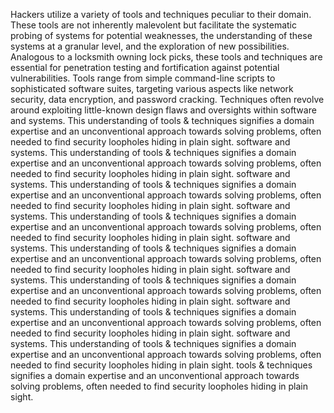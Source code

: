 
Hackers utilize a variety of tools and techniques peculiar to their domain. These tools are not inherently malevolent but facilitate the systematic probing of systems for potential weaknesses, the understanding of these systems at a granular level, and the exploration of new possibilities. Analogous to a locksmith owning lock picks, these tools and techniques are essential for penetration testing and fortification against potential vulnerabilities. Tools range from simple command-line scripts to sophisticated software suites, targeting various aspects like network security, data encryption, and password cracking. Techniques often revolve around exploiting little-known design flaws and oversights within software and systems. This understanding of tools & techniques signifies a domain expertise and an unconventional approach towards solving problems, often needed to find security loopholes hiding in plain sight. software and systems. This understanding of tools & techniques signifies a domain expertise and an unconventional approach towards solving problems, often needed to find security loopholes hiding in plain sight. software and systems. This understanding of tools & techniques signifies a domain expertise and an unconventional approach towards solving problems, often needed to find security loopholes hiding in plain sight. software and systems. This understanding of tools & techniques signifies a domain expertise and an unconventional approach towards solving problems, often needed to find security loopholes hiding in plain sight. software and systems. This understanding of tools & techniques signifies a domain expertise and an unconventional approach towards solving problems, often needed to find security loopholes hiding in plain sight. software and systems. This understanding of tools & techniques signifies a domain expertise and an unconventional approach towards solving problems, often needed to find security loopholes hiding in plain sight. software and systems. This understanding of tools & techniques signifies a domain expertise and an unconventional approach towards solving problems, often needed to find security loopholes hiding in plain sight. software and systems. This understanding of tools & techniques signifies a domain expertise and an unconventional approach towards solving problems, often needed to find security loopholes hiding in plain sight. tools & techniques signifies a domain expertise and an unconventional approach towards solving problems, often needed to find security loopholes hiding in plain sight.

